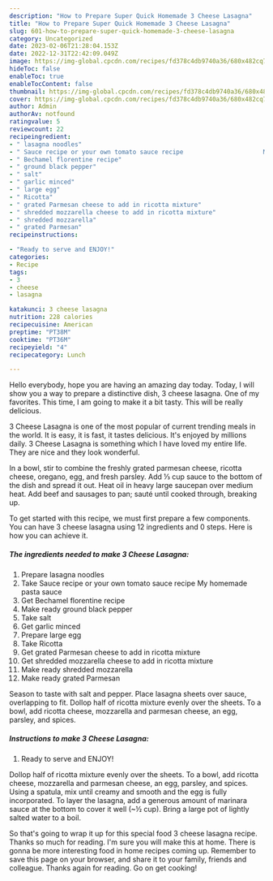 ```yaml
---
description: "How to Prepare Super Quick Homemade 3 Cheese Lasagna"
title: "How to Prepare Super Quick Homemade 3 Cheese Lasagna"
slug: 601-how-to-prepare-super-quick-homemade-3-cheese-lasagna
category: Uncategorized
date: 2023-02-06T21:28:04.153Z
date: 2022-12-31T22:42:09.049Z
image: https://img-global.cpcdn.com/recipes/fd378c4db9740a36/680x482cq70/3-cheese-lasagna-recipe-main-photo.jpg
hideToc: false
enableToc: true
enableTocContent: false
thumbnail: https://img-global.cpcdn.com/recipes/fd378c4db9740a36/680x482cq70/3-cheese-lasagna-recipe-main-photo.jpg
cover: https://img-global.cpcdn.com/recipes/fd378c4db9740a36/680x482cq70/3-cheese-lasagna-recipe-main-photo.jpg
author: Admin
authorAv: notfound
ratingvalue: 5
reviewcount: 22
recipeingredient:
- " lasagna noodles"
- " Sauce recipe or your own tomato sauce recipe                      My homemade pasta sauce"
- " Bechamel florentine recipe"
- " ground black pepper"
- " salt"
- " garlic minced"
- " large egg"
- " Ricotta"
- " grated Parmesan cheese to add in ricotta mixture"
- " shredded mozzarella cheese to add in ricotta mixture"
- " shredded mozzarella"
- " grated Parmesan"
recipeinstructions:

- "Ready to serve and ENJOY!"
categories:
- Recipe
tags:
- 3
- cheese
- lasagna

katakunci: 3 cheese lasagna 
nutrition: 228 calories
recipecuisine: American
preptime: "PT38M"
cooktime: "PT36M"
recipeyield: "4"
recipecategory: Lunch

---
```



Hello everybody, hope you are having an amazing day today. Today, I will show you a way to prepare a distinctive dish, 3 cheese lasagna. One of my favorites. This time, I am going to make it a bit tasty. This will be really delicious.

3 Cheese Lasagna is one of the most popular of current trending meals in the world. It is easy, it is fast, it tastes delicious. It's enjoyed by millions daily. 3 Cheese Lasagna is something which I have loved my entire life. They are nice and they look wonderful.

In a bowl, stir to combine the freshly grated parmesan cheese, ricotta cheese, oregano, egg, and fresh parsley. Add ⅓ cup sauce to the bottom of the dish and spread it out. Heat oil in heavy large saucepan over medium heat. Add beef and sausages to pan; sauté until cooked through, breaking up.


To get started with this recipe, we must first prepare a few components. You can have 3 cheese lasagna using 12 ingredients and 0 steps. Here is how you can achieve it.

<!--inarticleads1-->

##### The ingredients needed to make 3 Cheese Lasagna:

1. Prepare  lasagna noodles
1. Take  Sauce recipe or your own tomato sauce recipe                      My homemade pasta sauce
1. Get  Bechamel florentine recipe
1. Make ready  ground black pepper
1. Take  salt
1. Get  garlic minced
1. Prepare  large egg
1. Take  Ricotta
1. Get  grated Parmesan cheese to add in ricotta mixture
1. Get  shredded mozzarella cheese to add in ricotta mixture
1. Make ready  shredded mozzarella
1. Make ready  grated Parmesan


Season to taste with salt and pepper. Place lasagna sheets over sauce, overlapping to fit. Dollop half of ricotta mixture evenly over the sheets. To a bowl, add ricotta cheese, mozzarella and parmesan cheese, an egg, parsley, and spices. 

<!--inarticleads2-->

##### Instructions to make 3 Cheese Lasagna:


1. Ready to serve and ENJOY!

Dollop half of ricotta mixture evenly over the sheets. To a bowl, add ricotta cheese, mozzarella and parmesan cheese, an egg, parsley, and spices. Using a spatula, mix until creamy and smooth and the egg is fully incorporated. To layer the lasagna, add a generous amount of marinara sauce at the bottom to cover it well (~½ cup). Bring a large pot of lightly salted water to a boil. 

So that's going to wrap it up for this special food 3 cheese lasagna recipe. Thanks so much for reading. I'm sure you will make this at home. There is gonna be more interesting food in home recipes coming up. Remember to save this page on your browser, and share it to your family, friends and colleague. Thanks again for reading. Go on get cooking!
